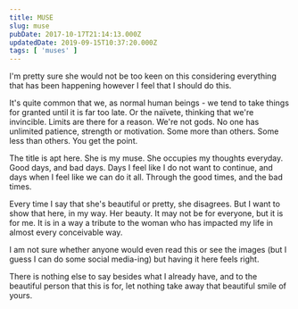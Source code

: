 ```yaml
---
title: MUSE
slug: muse
pubDate: 2017-10-17T21:14:13.000Z
updatedDate: 2019-09-15T10:37:20.000Z
tags: [ 'muses' ]
---
```


I'm pretty sure she would not be too keen on this considering everything that has been happening however I feel that I should do this.

It's quite common that we, as normal human beings - we tend to take things for granted until it is far too late. Or the naïvete, thinking that we're invincible. Limits are there for a reason. We're not gods. No one has unlimited patience, strength or motivation. Some more than others. Some less than others. You get the point.

The title is apt here. She is my muse. She occupies my thoughts everyday. Good days, and bad days. Days I feel like I do not want to continue, and days when I feel like we can do it all. Through the good times, and the bad times.

Every time I say that she's beautiful or pretty, she disagrees. But I want to show that here, in my way. Her beauty. It may not be for everyone, but it is for me. It is in a way a tribute to the woman who has impacted my life in almost every conceivable way.

I am not sure whether anyone would even read this or see the images (but I guess I can do some social media-ing) but having it here feels right.

There is nothing else to say besides what I already have, and to the beautiful person that this is for, let nothing take away that beautiful smile of yours.
